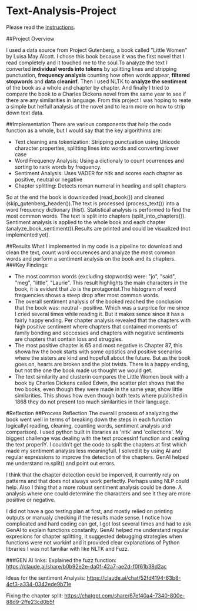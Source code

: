 # Text-Analysis-Project

Please read the [instructions](instructions.md).

##Project Overview

I used a data source from Project Gutenberg, a book called "Little Women" by Luisa May Alcott. I chose this book because it was the first novel that I read completely and it touched me to the soul.To analyze the text I converted **individual words into tokens** by splitting lines and stripping punctuation, **frequency analysis** counting how often words appear, **filtered stopwords** and **data cleaninf**. Then I used NLTK to **analyze the sentiment** of the book as a whole and chapter by chapter. And finally I tried to compare the book to a Charles Dickens novel from the same year to see if there are any similarities in language. From this project I was hoping to reate a simple but helfull analysis of the novel and to learn more on how to strip down text data.

##Implementation 
There are various components that help the code function as a whole, but I would say that the key algorithims are:
- Text cleaning ans tokenization: Stripping punctuation using Unicode character properties, splitting lines into words and converting lower case
- Word Frequency Analysis: Using a dictionaly to count ocurrences and sorting to rank words by frequency.
- Sentiment Analysis: Uses VADER for nltk and scores each chapter as positive, neutral or negative
- Chapter splitting: Detects roman numeral in heading and split chapters

So at the end the book is downloaded (read_book()) and cleaned (skip_gutenberg_header()).The text is processed (process_text()) into a word frequency dictionary (hist). Statistical analysis is performed to find the most common words. The text is split into chapters (split_into_chapters()). Sentiment analysis is applied to the whole book and each chapter (analyze_book_sentiment()).Results are printed and could be visualized (not implemented yet).

##Results
What I implemented in my code is a pipeline to: download and clean the text, count word occurences and analyze the most common words and perform a sentiment analysis on the book and its chapters. 
###Key Findings:
- The most common words (excluding stopwords) were: "jo", "said", "meg", "little", "Laurie". This result highlights the main characters in the book, it is evident that Jo is the protagonist.The histogram of word frequencies shows a steep drop after most common words.
- The overall sentiment analysis of the booked reached the conclusion that the book was: neutral - positive. Which was a surprice for me since I cried several times while reading it. But it makes sence since it has a fairly happy ending. Per chapter analysis revealed that the chapters with high positive sentiment where chapters that contained moments of family bonding and seccesses and chapters with negative sentiments are chapters that contain loss and struggles.
- The most positive chapter is 65 and most negative is Chapter 87, this showa hw the book starts with some optistics and positive scenarios where the sisters are kind and hopefull about the future. But as the book goes on, hearts are broken and the plot twists. There is a happy ending, but not the one the book made us thought we would get.
- The text similarity and clusterin compares the Little Women book with a book by Charles Dickens called Edwin, the scatter plot shows that the two books, even though they were made in the same year, show little similarities. This shows how even though both texts where published in 1868 they do not present too much similarities in their language. 

#Reflection
##Process Reflection
The overalll process of analyzing the book went well in terms of breaking down the steps in each function logically( reading, cleaning, counting words, sentiment analysis and comparison). I used python built in libraries as 'nltk' and 'collections'. My biggest challenge was dealing with the text processinf function and cealing the text properlY. I couldn't get the code to split the chapters at first which made my sentiment analysis less meaningfull. I solved it by using AI and regular expressions to improve the detection of the chapters. GenAI helped me understand re.split() and point out errors.

I think that the chapter detection could be imporved, it currently rely on patterns and that does not always work perfectly. Perhaps using NLP could help. Also I thing that a more robust sentiment analysis could be done. A analysis where one could determine the characters and see it they are more positive or negative.

I did not have a goo testing plan at first, and mostly relied on printing outputs or manualy checking if the results made sense. I notice how complicated and hard coding can get, I got lost several times and had to ask GenAI to explain functions constanlty. GenAI helped me understand regular expresions for chapter splitting, it suggested debugging strategies when functions were not workinf and it provided clear explanations of Python libraries I was not familiar with like NLTK and Fuzz.

###GEN AI links:
Explained the fuzz function:
https://claude.ai/share/b0b92e2e-da0f-42a7-ae2d-f0f61b38d2ac

Ideas for the sentiment Analysis:
https://claude.ai/chat/52fd4194-63b8-4cf3-a334-0342ede9b71e

Fixing the chapter split:
https://chatgpt.com/share/67ef40a4-7340-800e-88d9-2ffe23cd0b5f


